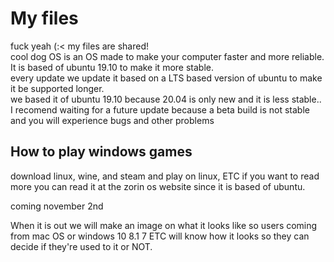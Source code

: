 # My files
fuck yeah (:< my files are shared!  
cool dog OS is an OS made to make your computer faster and more reliable.  
It is based of ubuntu 19.10 to make it more stable.  
every update we update it based on a LTS based version of ubuntu to make it be supported longer.  
we based it of ubuntu 19.10 because 20.04 is only new and it is less stable.. I recomend waiting for a future update because a beta build is not stable and you will experience bugs and other problems

## How to play windows games
download linux, wine, and steam and play on linux, ETC
if you want to read more you can read it at the zorin os website since it is based of ubuntu.

coming november 2nd

When it is out we will make an image on what it looks like so users coming from mac OS or windows 10 8.1 7 ETC will know how it looks so they can decide if they're used to it or NOT.
